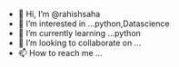 - 👋 Hi, I’m @rahishsaha
- 👀 I’m interested in ...python,Datascience
- 🌱 I’m currently learning ...python
- 💞️ I’m looking to collaborate on ...
- 📫 How to reach me ...

<!---
rahishsaha/rahishsaha is a ✨ special ✨ repository because its `README.md` (this file) appears on your GitHub profile.
You can click the Preview link to take a look at your changes.
--->
